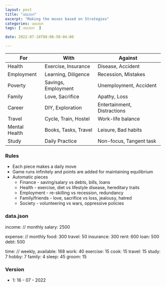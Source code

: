 ```yaml
---
layout: post
title: "ಚದುರಂಗ"
excerpt: "Making the moves based on Strategies"
categories: ಚದುರಂಗ
tags: [ ಚದುರಂಗ  ]

date: 2022-07-16T08:08:50-04:00

---
```





| For           | With                 | Against                     |
|---------------|----------------------|-----------------------------|
| Health        | Exercise, Insurance  | Disease, Accident           |
| Employment    | Learning, Diligence  | Recession, Mistakes         |
| Poverty       | Savings, Employment  | Unemployment, Accident      |
| Family        | Love, Sacrifice      | Apathy, Loss                |
| Career        | DIY, Exploration     | Entertainment, Distractions |
| Travel        | Cycle, Train, Hostel | Work-life balance           |
| Mental Health | Books, Tasks, Travel | Leisure, Bad habits         |
| Study         | Daily Practice       | Non-focus, Tangent task     |

### Rules
* Each piece makes a daily move
* Game runs infinitely and points are added for maintaining equilibrium
* Automatic pieces
  * Finance - saving/salary vs debts, bills, loans
  * Health - exercise, diet vs lifestyle disease, hereditary traits
  * Employment - re-skilling vs recession, redundancy
  * Family/friends - love, sacrifice vs loss, jealousy, hatred
  * Society - volunteering vs wars, oppressive policies

### data.json
income:  // monthly
  salary: 2500

expense: // monthly
  food: 300
  travel: 50
  insurance: 300
  rent: 600
  loan: 500
  debt: 500

time: // weekly, available: 168
  work: 40
  exercise: 15
  cook: 15
  travel: 15
  study: 7
  hobby: 7
  family: 4
  sleep: 45
  groom: 15
### Version 
* 1:  16 - 07 - 2022


